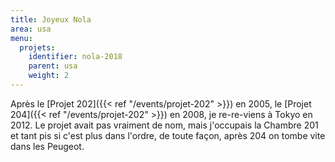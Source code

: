 ```yaml
---
title: Joyeux Nola
area: usa
menu:
  projets:
    identifier: nola-2018
    parent: usa
    weight: 2
---
```


Après le [Projet 202]({{< ref "/events/projet-202" >}}) en 2005, le [Projet 204]({{< ref "/events/projet-202" >}}) en 2008, je re-re-viens à Tokyo en 2012.
Le projet avait pas vraiment de nom, mais j'occupais la Chambre 201 et tant pis si c'est plus dans l'ordre, de toute façon, après 204 on tombe vite dans les Peugeot.